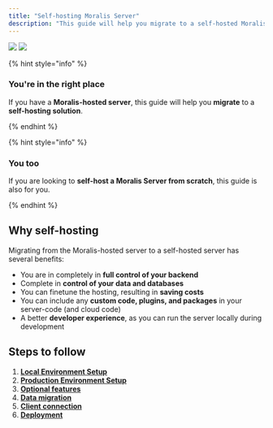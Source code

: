 ```yaml
---
title: "Self-hosting Moralis Server"
description: "This guide will help you migrate to a self-hosted Moralis Server."
---
```


![](images/client-1.webp.webp)
![](/img/content/53a7368-self-hosted-moralis-server-webpage-banner.webp)

{% hint style="info" %}

### You're in the right place

If you have a **Moralis-hosted server**, this guide will help you **migrate** to a **self-hosting solution**.

{% endhint %}

{% hint style="info" %}

### You too

If you are looking to **self-host a Moralis Server from scratch**, this guide is also for you.

{% endhint %}

## Why self-hosting

Migrating from the Moralis-hosted server to a self-hosted server has several benefits:

- You are in completely in **full control of your backend**
- Complete in **control of your data and databases**
- You can finetune the hosting, resulting in **saving costs**
- You can include any **custom code, plugins, and packages** in your server-code (and cloud code)
- A better **developer experience**, as you can run the server locally during development

## Steps to follow

1. [**Local Environment Setup**](local-environment-setup)
2. [**Production Environment Setup**](production-environment-setup)
3. [**Optional features**](optional-features)
4. [**Data migration**](data-migration)
5. [**Client connection**](client-connection)
6. [**Deployment**](deployment)
